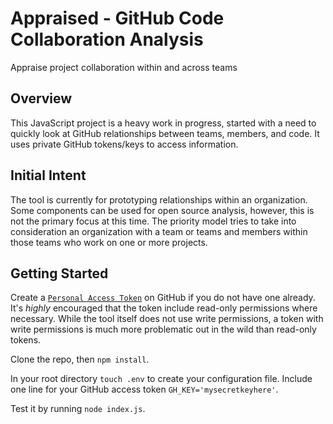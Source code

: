 # Appraised - GitHub Code Collaboration Analysis
Appraise project collaboration within and across teams

## Overview
This JavaScript project is a heavy work in progress, started with a need to quickly look at GitHub relationships between teams, members, and code. It uses private GitHub tokens/keys to access information.

## Initial Intent
The tool is currently for prototyping relationships within an organization. Some components can be used for open source analysis, however, this is not the primary focus at this time. The priority model tries to take into consideration an organization with a team or teams and members within those teams who work on one or more projects.

## Getting Started
Create a [`Personal Access Token`](https://help.github.com/en/articles/creating-a-personal-access-token-for-the-command-line "personal access tokens") on GitHub if you do not have one already. It's _highly_ encouraged that the token include read-only permissions where necessary. While the tool itself does not use write permissions, a token with write permissions is much more problematic out in the wild than read-only tokens.

Clone the repo, then ```npm install```.

In your root directory `touch .env` to create your configuration file. Include one line for your GitHub access token `GH_KEY='mysecretkeyhere'`.

Test it by running `node index.js`.
